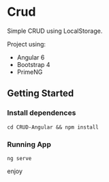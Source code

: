 # Crud

Simple CRUD using LocalStorage.

Project using:
- Angular 6
- Bootstrap 4 
- PrimeNG

## Getting Started

### Install dependences
```
cd CRUD-Angular && npm install
```

### Running App

```
ng serve
```


enjoy
